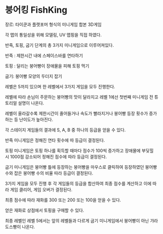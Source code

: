 # 붕어킹 FishKing

장르: 타이쿤과 플랫포머 형식의 미니게임 합본 3D게임

각 맵의 통일성을 위해 모델링, UV 맵핑을 직접 하였다.

반죽, 토핑, 굽기 단계의 총 3가지 미니게임으로 이루어져있다.

반죽 : 제한시간 내에 스페이스바를 연타하기

토핑 : 달리는 붕어빵이 장애물을 피해 토핑 먹기

굽기: 붕어빵 모양의 두더지 잡기

레벨은 5까지 있으며 한 레벨에서 3가지 게임을 모두 진행한다.

레벨에 따라 손님이 주문하는 붕어빵의 맛이 달라지고 레벨 1에선 첫번째 미니게임 전 튜토리얼 설명이 나온다.

레벨이 올라갈수록 제한시간이 줄어들거나 속도가 빨라지거나 붕어빵 등장 횟수가 증가하는 등 난이도가 높아진다.

각 스테이지 게임들의 결과에 S, A, B 중 하나의 등급을 얻을 수 있다.

반죽 미니게임은 정해진 연타 횟수에 따 등급이 결정된다.

토핑 미니게임은 토핑 하나를 획득할 때마다 점수가 100씩 증가하고 장애물에 부딪힐 시 1000점 감소되어 정해진 점수에 따라 등급이 결정된다.

굽기 미니게임은 붕어빵 틀에 등장하는 붕어빵을 마우스로 클릭하여 등장하였던 붕어빵 수와 잡은 붕어빵 수의 비율 따라 등급이 결정된다.

3가지 게임을 모두 진행 후 각 게임들의 등급을 합산하여 최종 점수를 계산하고 이에 따라 게임 클리어, 게임 오버가 결정된다.

최종 점수에 따라 재화를 300 또는 200 또는 100을 얻을 수 있다.

얻은 재화로 상점에서 토핑을 구매할 수 있다.

최종 레벨인 레벨 5에서는 앞의 레벨들과 다르게 굽기 미니게임에서 붕어빵이 아닌 갸라도스빵이 나온다.
